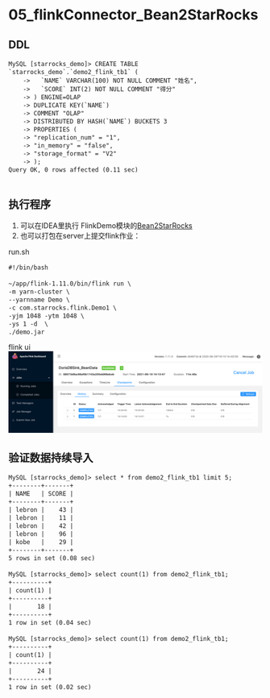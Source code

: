# 05_flinkConnector_Bean2StarRocks

## DDL

```
MySQL [starrocks_demo]> CREATE TABLE `starrocks_demo`.`demo2_flink_tb1` (
    ->   `NAME` VARCHAR(100) NOT NULL COMMENT "姓名",
    ->   `SCORE` INT(2) NOT NULL COMMENT "得分"
    -> ) ENGINE=OLAP
    -> DUPLICATE KEY(`NAME`)
    -> COMMENT "OLAP"
    -> DISTRIBUTED BY HASH(`NAME`) BUCKETS 3
    -> PROPERTIES (
    -> "replication_num" = "1",
    -> "in_memory" = "false",
    -> "storage_format" = "V2"
    -> );
Query OK, 0 rows affected (0.11 sec)


```
## 执行程序

1. 可以在IDEA里执行 FlinkDemo模块的[Bean2StarRocks](../FlinkDemo/src/main/scala/com/starrocks/flink/Bean2StarRocks.scala)
2. 也可以打包在server上提交flink作业：

run.sh
```
#!/bin/bash

~/app/flink-1.11.0/bin/flink run \
-m yarn-cluster \
--yarnname Demo \
-c com.starrocks.flink.Demo1 \
-yjm 1048 -ytm 1048 \
-ys 1 -d  \
./demo.jar
```
flink ui
![05_flink_ui_1](../imgs/05_flink_ui_1.png)


## 验证数据持续导入

```
MySQL [starrocks_demo]> select * from demo2_flink_tb1 limit 5;
+--------+-------+
| NAME   | SCORE |
+--------+-------+
| lebron |    43 |
| lebron |    11 |
| lebron |    42 |
| lebron |    96 |
| kobe   |    29 |
+--------+-------+
5 rows in set (0.08 sec)

MySQL [starrocks_demo]> select count(1) from demo2_flink_tb1;
+----------+
| count(1) |
+----------+
|       18 |
+----------+
1 row in set (0.04 sec)

MySQL [starrocks_demo]> select count(1) from demo2_flink_tb1;
+----------+
| count(1) |
+----------+
|       24 |
+----------+
1 row in set (0.02 sec)
```

